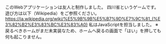 このWebアプリケーションは友人と制作しました。
四川省というゲームです。遊び方は以下（Wikipedia）をご参照ください。
https://ja.wikipedia.org/wiki/%E5%9B%9B%E5%B7%9D%E7%9C%81_(%E3%82%B2%E3%83%BC%E3%83%A0)
私はJavaScriptを担当しました。
※戻るべきホームがまだ未実装なため、ホームへ戻るの画面で「はい」を押しても何も起こりません。
